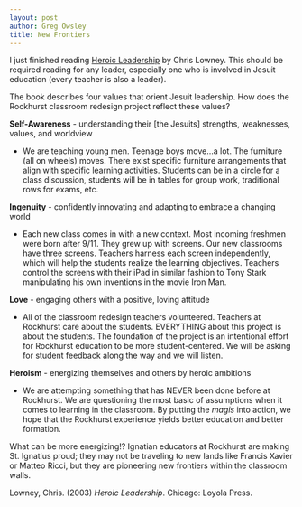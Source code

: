 ```yaml
---
layout: post
author: Greg Owsley
title: New Frontiers
---
```

I just finished reading <u>Heroic Leadership</u> by Chris Lowney.  This should be required reading for any leader, especially one who is involved in Jesuit education (every teacher is also a leader).

The book describes four values that orient Jesuit leadership.  How does the Rockhurst classroom redesign project reflect these values?

**Self-Awareness** - understanding their [the Jesuits] strengths, weaknesses, values, and worldview

 - We are teaching young men. Teenage boys move...a lot.  The furniture (all on wheels) moves. There exist specific furniture arrangements that align with specific learning activities. Students can be in a circle for a class discussion, students will be in tables for group work, traditional rows for exams, etc.

**Ingenuity** - confidently innovating and adapting to embrace a changing world

 - Each new class comes in with a new context. Most incoming freshmen were born after 9/11. They grew up with screens. Our new classrooms have three screens. Teachers harness each screen independently, which will help the students realize the learning objectives. Teachers control the screens with their iPad in similar fashion to Tony Stark manipulating his own inventions in the movie Iron Man.

**Love** - engaging others with a positive, loving attitude

 - All of the classroom redesign teachers volunteered. Teachers at Rockhurst care about the students. EVERYTHING about this project is about the students. The foundation of the project is an intentional effort for Rockhurst education to be more student-centered. We will be asking for student feedback along the way and we will listen.

**Heroism** - energizing themselves and others by heroic ambitions

 - We are attempting something that has NEVER been done before at Rockhurst. We are questioning the most basic of assumptions when it comes to learning in the classroom. By putting the *magis* into action, we hope that the Rockhurst experience yields better education and better formation. 

What can be more energizing!? Ignatian educators at Rockhurst are making St. Ignatius proud; they may not be traveling to new lands like Francis Xavier or Matteo Ricci, but they are pioneering new frontiers within the classroom walls.

Lowney, Chris. (2003) *Heroic Leadership*. Chicago: Loyola Press.